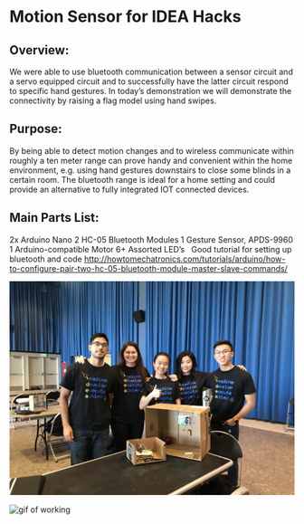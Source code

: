 # Motion Sensor for IDEA Hacks

## Overview:
We were able to use bluetooth communication between a sensor circuit and a servo equipped circuit and to successfully have the latter circuit respond to specific hand gestures. In today’s demonstration we will demonstrate the connectivity by raising a flag model using hand swipes.

## Purpose:
By being able to detect motion changes and to wireless communicate within roughly a ten meter range can prove handy and convenient within the home environment, e.g. using hand gestures downstairs to close some blinds in a certain room. The bluetooth range is ideal for a home setting and could provide an alternative to fully integrated IOT connected devices.

## Main Parts List:
2x Arduino Nano
2 HC-05 Bluetooth Modules
1 Gesture Sensor, APDS-9960
1 Arduino-compatible Motor
6+ Assorted LED’s
 
Good tutorial for setting up bluetooth and code
http://howtomechatronics.com/tutorials/arduino/how-to-configure-pair-two-hc-05-bluetooth-module-master-slave-commands/

![Image of Team](https://github.com/lukehjung/IDEA-Hacks-Motion-Sensor/blob/master/group%20picture.jpg)

![gif of working](https://imgur.com/W92hc0Z)
